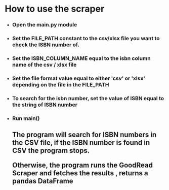 <h1>How to use the scraper</h1>


<ul>

<li><h3>Open the main.py module</h3></li>


<li><h3>Set the FILE_PATH constant to the csv/xlsx file you want to check the ISBN number of.</h3></li>

<li><h3>Set the ISBN_COLUMN_NAME equal to the isbn column name  of the csv / xlsx file</h3></li>

<li><h3>Set the file format value equal to either 'csv' or 'xlsx' depending on the file in the FILE_PATH</h3></li>

<li><h3>To search for the isbn number, set the value of ISBN equal to the string of ISBN number</h3></li>

<li><h3>Run main()</h3></li>

<h2>The program will search for ISBN numbers in the CSV file, if the ISBN number is found in CSV the program stops. 
<br>

Otherwise, the program runs the GoodRead Scraper and fetches the results , returns a pandas DataFrame


</ul>